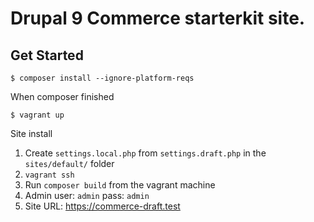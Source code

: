 # Drupal 9 Commerce starterkit site.

## Get Started

```
$ composer install --ignore-platform-reqs
```

When composer finished

```
$ vagrant up
```

Site install
1. Create `settings.local.php` from `settings.draft.php` in the `sites/default/` folder
2. `vagrant ssh`
2. Run `composer build` from the vagrant machine
3. Admin user: `admin` pass: `admin`
4. Site URL: https://commerce-draft.test
